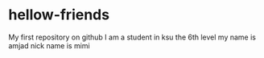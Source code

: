 # hellow-friends
My first repository on github
I am a student in ksu the 6th level
my name is amjad
nick name is mimi
